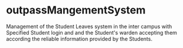 # outpassMangementSystem
Management of the Student Leaves system in the inter campus with Specified Student login and and the Student's warden accepting them according the reliable information provided by the Students.
